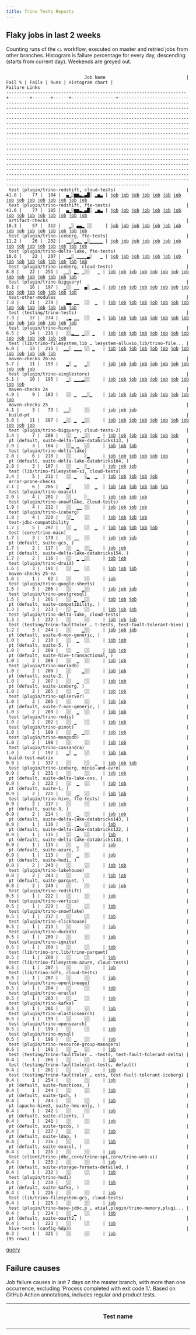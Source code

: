 ```yaml
---
title: Trino Tests Reports
---
```


## Flaky jobs in last 2 weeks

Counting runs of the `ci` workflow, executed on master and retried jobs from other branches.
Histogram is failure percentage for every day, descending (starts from current day).
Weekends are greyed out.
<pre><code>
                              Job Name                               | Fail % | Fails | Runs | Histogram chart |                                                                                                                                                                                                                                                                                                                                                                                                                                                                                                                                                                                                                  Failure Links                                                                                                                                                                                                                                                                                                                                                                                                                                                                                                                                                                                                                   
---------------------------------------------------------------------+--------+-------+------+-----------------+--------------------------------------------------------------------------------------------------------------------------------------------------------------------------------------------------------------------------------------------------------------------------------------------------------------------------------------------------------------------------------------------------------------------------------------------------------------------------------------------------------------------------------------------------------------------------------------------------------------------------------------------------------------------------------------------------------------------------------------------------------------------------------------------------------------------------------------------------------------------------------------------------------------------------------------------------------------------------------------------------------------------------------------------------------------------------------------------------------------------------------------------------------------------------------------------------------------------------------------------------
 test (plugin/trino-redshift, cloud-tests)                           |   41.8 |    77 |  184 |  ▄▁░▆▆▃▂▄█░ ▂▅▃ | <a href="https://github.com/trinodb/trino/actions/runs/18089559341/job/51466881037">job</a> <a href="https://github.com/trinodb/trino/actions/runs/18090137931/job/51468725717">job</a> <a href="https://github.com/trinodb/trino/actions/runs/18091429472/job/51472869000">job</a> <a href="https://github.com/trinodb/trino/actions/runs/18091916606/job/51474403456">job</a> <a href="https://github.com/trinodb/trino/actions/runs/18091916606/job/51474403456">job</a> <a href="https://github.com/trinodb/trino/actions/runs/18080268616/job/51442552789">job</a> <a href="https://github.com/trinodb/trino/actions/runs/18027096699/job/51296388880">job</a> <a href="https://github.com/trinodb/trino/actions/runs/18028867373/job/51301168925">job</a> <a href="https://github.com/trinodb/trino/actions/runs/18036488148/job/51324593738">job</a> <a href="https://github.com/trinodb/trino/actions/runs/18037183356/job/51326846131">job</a> <a href="https://github.com/trinodb/trino/actions/runs/18045846019/job/51356377195">job</a> <a href="https://github.com/trinodb/trino/actions/runs/17993402804/job/51188091649">job</a> <a href="https://github.com/trinodb/trino/actions/runs/17999483195/job/51205388938">job</a> <a href="https://github.com/trinodb/trino/actions/runs/18004692559/job/51222126895">job</a> <a href="https://github.com/trinodb/trino/actions/runs/18005766702/job/51225592936">job</a>  
 test (plugin/trino-redshift, fte-tests)                             |   41.6 |    77 |  185 |  ▄▁░▆▆▃▂▄█░ ▂▅▃ | <a href="https://github.com/trinodb/trino/actions/runs/18089559341/job/51466881033">job</a> <a href="https://github.com/trinodb/trino/actions/runs/18090137931/job/51468725732">job</a> <a href="https://github.com/trinodb/trino/actions/runs/18091429472/job/51472868988">job</a> <a href="https://github.com/trinodb/trino/actions/runs/18091916606/job/51474403478">job</a> <a href="https://github.com/trinodb/trino/actions/runs/18091916606/job/51474403478">job</a> <a href="https://github.com/trinodb/trino/actions/runs/18080268616/job/51442552788">job</a> <a href="https://github.com/trinodb/trino/actions/runs/18027096699/job/51296388907">job</a> <a href="https://github.com/trinodb/trino/actions/runs/18028867373/job/51301168926">job</a> <a href="https://github.com/trinodb/trino/actions/runs/18036488148/job/51324593790">job</a> <a href="https://github.com/trinodb/trino/actions/runs/18037183356/job/51326846156">job</a> <a href="https://github.com/trinodb/trino/actions/runs/18045846019/job/51356377171">job</a> <a href="https://github.com/trinodb/trino/actions/runs/17993402804/job/51188091659">job</a> <a href="https://github.com/trinodb/trino/actions/runs/17999483195/job/51205388894">job</a> <a href="https://github.com/trinodb/trino/actions/runs/18004692559/job/51222126903">job</a> <a href="https://github.com/trinodb/trino/actions/runs/18005766702/job/51225592951">job</a>  
 artifact-checks                                                     |   18.3 |    57 |  312 |   ▁░ ▄▄▂ ░░     | <a href="https://github.com/trinodb/trino/actions/runs/18083212418/job/51449842803">job</a> <a href="https://github.com/trinodb/trino/actions/runs/18095694889/job/51486080929">job</a> <a href="https://github.com/trinodb/trino/actions/runs/18075446061/job/51431247573">job</a> <a href="https://github.com/trinodb/trino/actions/runs/17946128614/job/51199726740">job</a> <a href="https://github.com/trinodb/trino/actions/runs/17946128614/job/51199726740">job</a> <a href="https://github.com/trinodb/trino/actions/runs/17946128614/job/51199726740">job</a> <a href="https://github.com/trinodb/trino/actions/runs/17946128614/job/51199726740">job</a> <a href="https://github.com/trinodb/trino/actions/runs/17946128614/job/51199726740">job</a> <a href="https://github.com/trinodb/trino/actions/runs/17946128614/job/51091151752">job</a> <a href="https://github.com/trinodb/trino/actions/runs/17946128614/job/51091151752">job</a> <a href="https://github.com/trinodb/trino/actions/runs/17946128614/job/51091151752">job</a> <a href="https://github.com/trinodb/trino/actions/runs/17946128614/job/51091151752">job</a> <a href="https://github.com/trinodb/trino/actions/runs/17946128614/job/51091151752">job</a> <a href="https://github.com/trinodb/trino/actions/runs/17946128614/job/51032883819">job</a> <a href="https://github.com/trinodb/trino/actions/runs/17946128614/job/51032883819">job</a>  
 test (plugin/trino-iceberg, fte-tests)                              |   11.2 |    26 |  232 |  ▁▁░▁▂▁ ▂░▁▁▁▁▁ | <a href="https://github.com/trinodb/trino/actions/runs/18090137931/job/51468725601">job</a> <a href="https://github.com/trinodb/trino/actions/runs/18097111447/job/51490693044">job</a> <a href="https://github.com/trinodb/trino/actions/runs/18113911946/job/51545753429">job</a> <a href="https://github.com/trinodb/trino/actions/runs/18080268616/job/51442552792">job</a> <a href="https://github.com/trinodb/trino/actions/runs/18028867373/job/51301168894">job</a> <a href="https://github.com/trinodb/trino/actions/runs/18033849336/job/51316302206">job</a> <a href="https://github.com/trinodb/trino/actions/runs/17993402804/job/51188091636">job</a> <a href="https://github.com/trinodb/trino/actions/runs/17999483195/job/51205388872">job</a> <a href="https://github.com/trinodb/trino/actions/runs/18008566578/job/51234832196">job</a> <a href="https://github.com/trinodb/trino/actions/runs/18021419616/job/51279465308">job</a> <a href="https://github.com/trinodb/trino/actions/runs/18021419616/job/51279465308">job</a> <a href="https://github.com/trinodb/trino/actions/runs/17974790354/job/51125732166">job</a> <a href="https://github.com/trinodb/trino/actions/runs/17988856642/job/51173950153">job</a> <a href="https://github.com/trinodb/trino/actions/runs/17991374431/job/51181973997">job</a> <a href="https://github.com/trinodb/trino/actions/runs/17957498162/job/51072597484">job</a>  
 test (plugin/trino-delta-lake, fte-tests)                           |   10.6 |    22 |  207 |  ▁▂░ ▁▁▁▁▃░   ▁ | <a href="https://github.com/trinodb/trino/actions/runs/18091429472/job/51472868938">job</a> <a href="https://github.com/trinodb/trino/actions/runs/18092858518/job/51477374746">job</a> <a href="https://github.com/trinodb/trino/actions/runs/18092858518/job/51481863132">job</a> <a href="https://github.com/trinodb/trino/actions/runs/18104332480/job/51515073797">job</a> <a href="https://github.com/trinodb/trino/actions/runs/18107519743/job/51525855582">job</a> <a href="https://github.com/trinodb/trino/actions/runs/18074629160/job/51429331330">job</a> <a href="https://github.com/trinodb/trino/actions/runs/18075446061/job/51431274365">job</a> <a href="https://github.com/trinodb/trino/actions/runs/18051769781/job/51374911498">job</a> <a href="https://github.com/trinodb/trino/actions/runs/17993402804/job/51188091605">job</a> <a href="https://github.com/trinodb/trino/actions/runs/18005766702/job/51225592880">job</a> <a href="https://github.com/trinodb/trino/actions/runs/17974790354/job/51125731974">job</a> <a href="https://github.com/trinodb/trino/actions/runs/17980922157/job/51146586100">job</a> <a href="https://github.com/trinodb/trino/actions/runs/17941201394/job/51018149993">job</a> <a href="https://github.com/trinodb/trino/actions/runs/17941201394/job/51018149993">job</a> <a href="https://github.com/trinodb/trino/actions/runs/17941201394/job/51029306988">job</a>  
 test (plugin/trino-iceberg, cloud-tests)                            |    8.8 |    22 |  251 |  ▁▁░ ▂▁ ▁░░   ▁ | <a href="https://github.com/trinodb/trino/actions/runs/18089559341/job/51466880979">job</a> <a href="https://github.com/trinodb/trino/actions/runs/18090137931/job/51468725623">job</a> <a href="https://github.com/trinodb/trino/actions/runs/18080268616/job/51442552782">job</a> <a href="https://github.com/trinodb/trino/actions/runs/18036488148/job/51324593623">job</a> <a href="https://github.com/trinodb/trino/actions/runs/17993402804/job/51188091632">job</a> <a href="https://github.com/trinodb/trino/actions/runs/18004692559/job/51222126853">job</a> <a href="https://github.com/trinodb/trino/actions/runs/18008548874/job/51234771001">job</a> <a href="https://github.com/trinodb/trino/actions/runs/18008566578/job/51234832207">job</a> <a href="https://github.com/trinodb/trino/actions/runs/17976486212/job/51131361098">job</a> <a href="https://github.com/trinodb/trino/actions/runs/17981354026/job/51148058858">job</a> <a href="https://github.com/trinodb/trino/actions/runs/17989886590/job/51177348969">job</a> <a href="https://github.com/trinodb/trino/actions/runs/17989892880/job/51177351741">job</a> <a href="https://github.com/trinodb/trino/actions/runs/17991514404/job/51182377349">job</a> <a href="https://github.com/trinodb/trino/actions/runs/17946142482/job/51033001983">job</a> <a href="https://github.com/trinodb/trino/actions/runs/17906428509/job/50908410194">job</a>  
 test (plugin/trino-bigquery)                                        |    8.1 |    16 |  197 |  ▁░░ ▁▁  ▄░ ▁▂▁ | <a href="https://github.com/trinodb/trino/actions/runs/18089559341/job/51466880886">job</a> <a href="https://github.com/trinodb/trino/actions/runs/18090137931/job/51468725562">job</a> <a href="https://github.com/trinodb/trino/actions/runs/18033849336/job/51316302113">job</a> <a href="https://github.com/trinodb/trino/actions/runs/18004692559/job/51222126680">job</a> <a href="https://github.com/trinodb/trino/actions/runs/17989886590/job/51177348890">job</a> <a href="https://github.com/trinodb/trino/actions/runs/17991514404/job/51182377310">job</a> <a href="https://github.com/trinodb/trino/actions/runs/17947146478/job/51036431701">job</a> <a href="https://github.com/trinodb/trino/actions/runs/17900249712/job/50892298982">job</a> <a href="https://github.com/trinodb/trino/actions/runs/17829688024/job/50691359645">job</a> <a href="https://github.com/trinodb/trino/actions/runs/17829695651/job/50691362211">job</a> <a href="https://github.com/trinodb/trino/actions/runs/17833117126/job/50703277829">job</a> <a href="https://github.com/trinodb/trino/actions/runs/17792488201/job/50572759337">job</a> <a href="https://github.com/trinodb/trino/actions/runs/17795269142/job/50581473894">job</a> <a href="https://github.com/trinodb/trino/actions/runs/17810272328/job/50632136592">job</a> <a href="https://github.com/trinodb/trino/actions/runs/17761312748/job/50474587989">job</a>  
 test-other-modules                                                  |    7.8 |    21 |  270 |   ▃▃ ▁▁  ░░  ▁  | <a href="https://github.com/trinodb/trino/actions/runs/18089559341/job/51466792464">job</a> <a href="https://github.com/trinodb/trino/actions/runs/18100932758/job/51503405225">job</a> <a href="https://github.com/trinodb/trino/actions/runs/18065789640/job/51440394069">job</a> <a href="https://github.com/trinodb/trino/actions/runs/18065789640/job/51440394069">job</a> <a href="https://github.com/trinodb/trino/actions/runs/18065789640/job/51440394069">job</a> <a href="https://github.com/trinodb/trino/actions/runs/18074629160/job/51429292738">job</a> <a href="https://github.com/trinodb/trino/actions/runs/18075138301/job/51430479244">job</a> <a href="https://github.com/trinodb/trino/actions/runs/18065789640/job/51408258646">job</a> <a href="https://github.com/trinodb/trino/actions/runs/18065789640/job/51408258646">job</a> <a href="https://github.com/trinodb/trino/actions/runs/18065789640/job/51408258646">job</a> <a href="https://github.com/trinodb/trino/actions/runs/18051769781/job/51374865282">job</a> <a href="https://github.com/trinodb/trino/actions/runs/17993402804/job/51188045229">job</a> <a href="https://github.com/trinodb/trino/actions/runs/18002358332/job/51214508103">job</a> <a href="https://github.com/trinodb/trino/actions/runs/18008566578/job/51234741455">job</a> <a href="https://github.com/trinodb/trino/actions/runs/18019647717/job/51273517187">job</a>  
 test (testing/trino-tests)                                          |    7.3 |    17 |  234 |   ▁▂ ▁▁  ░░   ▂ | <a href="https://github.com/trinodb/trino/actions/runs/18090137931/job/51468725805">job</a> <a href="https://github.com/trinodb/trino/actions/runs/18100083482/job/51500656327">job</a> <a href="https://github.com/trinodb/trino/actions/runs/18074629160/job/51429331405">job</a> <a href="https://github.com/trinodb/trino/actions/runs/18075138301/job/51430502193">job</a> <a href="https://github.com/trinodb/trino/actions/runs/18062681667/job/51401196064">job</a> <a href="https://github.com/trinodb/trino/actions/runs/18062681667/job/51401196064">job</a> <a href="https://github.com/trinodb/trino/actions/runs/17993402804/job/51188091720">job</a> <a href="https://github.com/trinodb/trino/actions/runs/17999483195/job/51205388915">job</a> <a href="https://github.com/trinodb/trino/actions/runs/18004692559/job/51222126910">job</a> <a href="https://github.com/trinodb/trino/actions/runs/17983059104/job/51154162541">job</a> <a href="https://github.com/trinodb/trino/actions/runs/17989886590/job/51177349056">job</a> <a href="https://github.com/trinodb/trino/actions/runs/17991374431/job/51181974068">job</a> <a href="https://github.com/trinodb/trino/actions/runs/17991514404/job/51182377399">job</a> <a href="https://github.com/trinodb/trino/actions/runs/17750594273/job/50444671454">job</a> <a href="https://github.com/trinodb/trino/actions/runs/17750594273/job/50444671454">job</a>  
 test (plugin/trino-hive)                                            |    6.5 |    14 |  216 |   ░░▂▁▁ ▁░░ ▁   | <a href="https://github.com/trinodb/trino/actions/runs/18027096699/job/51296388855">job</a> <a href="https://github.com/trinodb/trino/actions/runs/18028867373/job/51301168903">job</a> <a href="https://github.com/trinodb/trino/actions/runs/18045846019/job/51356377056">job</a> <a href="https://github.com/trinodb/trino/actions/runs/18048492397/job/51365033814">job</a> <a href="https://github.com/trinodb/trino/actions/runs/18048492397/job/51365033814">job</a> <a href="https://github.com/trinodb/trino/actions/runs/17993402804/job/51188091621">job</a> <a href="https://github.com/trinodb/trino/actions/runs/18008548874/job/51234770962">job</a> <a href="https://github.com/trinodb/trino/actions/runs/18017716249/job/51266947178">job</a> <a href="https://github.com/trinodb/trino/actions/runs/17989886590/job/51177348979">job</a> <a href="https://github.com/trinodb/trino/actions/runs/17991514404/job/51182377325">job</a> <a href="https://github.com/trinodb/trino/actions/runs/17916815779/job/50941145157">job</a> <a href="https://github.com/trinodb/trino/actions/runs/17830841304/job/50695228424">job</a> <a href="https://github.com/trinodb/trino/actions/runs/17830841304/job/50695228424">job</a> <a href="https://github.com/trinodb/trino/actions/runs/17765667341/job/50488448957">job</a>                                                                                  
 test (lib/trino-filesystem,lib … lesystem-alluxio,lib/trino-file... |    6.0 |    13 |  215 |  ▁▁░ ▁▁▁ ░░ ▁   | <a href="https://github.com/trinodb/trino/actions/runs/18091916606/job/51474403344">job</a> <a href="https://github.com/trinodb/trino/actions/runs/18091916606/job/51474403344">job</a> <a href="https://github.com/trinodb/trino/actions/runs/18092858518/job/51477374694">job</a> <a href="https://github.com/trinodb/trino/actions/runs/18100083482/job/51500655879">job</a> <a href="https://github.com/trinodb/trino/actions/runs/18075446061/job/51431274337">job</a> <a href="https://github.com/trinodb/trino/actions/runs/18027096699/job/51296388796">job</a> <a href="https://github.com/trinodb/trino/actions/runs/17993402804/job/51188091596">job</a> <a href="https://github.com/trinodb/trino/actions/runs/17970164332/job/51110719429">job</a> <a href="https://github.com/trinodb/trino/actions/runs/17970164332/job/51110719429">job</a> <a href="https://github.com/trinodb/trino/actions/runs/17974790354/job/51125731899">job</a> <a href="https://github.com/trinodb/trino/actions/runs/17958099821/job/51074656295">job</a> <a href="https://github.com/trinodb/trino/actions/runs/17958099821/job/51074656295">job</a> <a href="https://github.com/trinodb/trino/actions/runs/17842514026/job/50735277661">job</a>                                                                                                                                                                  
 maven-checks 26-ea                                                  |    5.7 |    11 |  193 |   ▂░ ▁   ▁░     | <a href="https://github.com/trinodb/trino/actions/runs/18091916606/job/51474321951">job</a> <a href="https://github.com/trinodb/trino/actions/runs/18091916606/job/51474321951">job</a> <a href="https://github.com/trinodb/trino/actions/runs/18074629160/job/51429292682">job</a> <a href="https://github.com/trinodb/trino/actions/runs/18075138301/job/51430479219">job</a> <a href="https://github.com/trinodb/trino/actions/runs/18075446061/job/51431247583">job</a> <a href="https://github.com/trinodb/trino/actions/runs/18033849336/job/51316196584">job</a> <a href="https://github.com/trinodb/trino/actions/runs/18002358332/job/51214508155">job</a> <a href="https://github.com/trinodb/trino/actions/runs/18006623036/job/51228286434">job</a> <a href="https://github.com/trinodb/trino/actions/runs/17991514404/job/51182321303">job</a> <a href="https://github.com/trinodb/trino/actions/runs/17899727496/job/50891104714">job</a> <a href="https://github.com/trinodb/trino/actions/runs/17854232719/job/50769497255">job</a>                                                                                                                                                                                                                                                                                                                                  
 test (plugin/trino-singlestore)                                     |    5.1 |    10 |  195 |   ▁░ ▁▁▁▂░░     | <a href="https://github.com/trinodb/trino/actions/runs/18075716973/job/51431892904">job</a> <a href="https://github.com/trinodb/trino/actions/runs/17993402804/job/51188091663">job</a> <a href="https://github.com/trinodb/trino/actions/runs/18008548874/job/51234771061">job</a> <a href="https://github.com/trinodb/trino/actions/runs/17991374431/job/51181974062">job</a> <a href="https://github.com/trinodb/trino/actions/runs/17991514404/job/51182377384">job</a> <a href="https://github.com/trinodb/trino/actions/runs/17941201394/job/51018150057">job</a> <a href="https://github.com/trinodb/trino/actions/runs/17941201394/job/51018150057">job</a> <a href="https://github.com/trinodb/trino/actions/runs/17906428509/job/50908410264">job</a> <a href="https://github.com/trinodb/trino/actions/runs/17906428509/job/50908410264">job</a> <a href="https://github.com/trinodb/trino/actions/runs/17915678995/job/50937311307">job</a>                                                                                                                                                                                                                                                                                                                                                                                                                  
 maven-checks 24                                                     |    4.9 |     9 |  183 |   ░░ ▁  ▁▁░▁    | <a href="https://github.com/trinodb/trino/actions/runs/17993402804/job/51188045238">job</a> <a href="https://github.com/trinodb/trino/actions/runs/18008548874/job/51234682033">job</a> <a href="https://github.com/trinodb/trino/actions/runs/17906428509/job/50908346161">job</a> <a href="https://github.com/trinodb/trino/actions/runs/17906428509/job/50908346161">job</a> <a href="https://github.com/trinodb/trino/actions/runs/17899727496/job/50891104715">job</a> <a href="https://github.com/trinodb/trino/actions/runs/17844603050/job/50741441071">job</a> <a href="https://github.com/trinodb/trino/actions/runs/17844603050/job/50741441071">job</a> <a href="https://github.com/trinodb/trino/actions/runs/17810272328/job/50632069428">job</a> <a href="https://github.com/trinodb/trino/actions/runs/17775814099/job/50523135502">job</a>                                                                                                                                                                                                                                                                                                                                                                                                                                                                                                  
 maven-checks 25                                                     |    4.1 |     3 |   73 |  ▁▁░     ░░     | <a href="https://github.com/trinodb/trino/actions/runs/18090137931/job/51468641335">job</a> <a href="https://github.com/trinodb/trino/actions/runs/18100083482/job/51500515010">job</a> <a href="https://github.com/trinodb/trino/actions/runs/18075138301/job/51430479220">job</a>                                                                                                                                                                                                                                                                                                                                                                                                                                                                                                                                                                                                                                                                                                                                                                                                                                                                                                                                                                                                  
 build-pt                                                            |    3.8 |    11 |  287 |  ▁░░ ▁  ▁░░     | <a href="https://github.com/trinodb/trino/actions/runs/18091916606/job/51474322058">job</a> <a href="https://github.com/trinodb/trino/actions/runs/18091916606/job/51474322058">job</a> <a href="https://github.com/trinodb/trino/actions/runs/18100932758/job/51503405331">job</a> <a href="https://github.com/trinodb/trino/actions/runs/18104332480/job/51514990064">job</a> <a href="https://github.com/trinodb/trino/actions/runs/18033849336/job/51316196561">job</a> <a href="https://github.com/trinodb/trino/actions/runs/17993402804/job/51188045321">job</a> <a href="https://github.com/trinodb/trino/actions/runs/18008566578/job/51234741427">job</a> <a href="https://github.com/trinodb/trino/actions/runs/17906428509/job/50908346113">job</a> <a href="https://github.com/trinodb/trino/actions/runs/17906428509/job/50908346113">job</a> <a href="https://github.com/trinodb/trino/actions/runs/17808512887/job/50626193100">job</a> <a href="https://github.com/trinodb/trino/actions/runs/17768609487/job/50498376173">job</a>                                                                                                                                                                                                                                                                                                                                  
 test (plugin/trino-bigquery, cloud-tests-2)                         |    3.4 |     7 |  208 |   ░░ ▁  ▁░░   ▁ | <a href="https://github.com/trinodb/trino/actions/runs/18091429472/job/51472868885">job</a> <a href="https://github.com/trinodb/trino/actions/runs/17993402804/job/51188091611">job</a> <a href="https://github.com/trinodb/trino/actions/runs/18008566578/job/51234832190">job</a> <a href="https://github.com/trinodb/trino/actions/runs/17991514404/job/51182377322">job</a> <a href="https://github.com/trinodb/trino/actions/runs/17918018832/job/50945406072">job</a> <a href="https://github.com/trinodb/trino/actions/runs/17752189100/job/50448935550">job</a> <a href="https://github.com/trinodb/trino/actions/runs/17752189100/job/50448935550">job</a>                                                                                                                                                                                                                                                                                                                                                                                                                                                                                                                                                                                                                                                                  
 pt (default, suite-delta-lake-databricks113, )                      |    2.9 |     3 |  104 |   ░░▁ ▁  ░░     | <a href="https://github.com/trinodb/trino/actions/runs/18027096699/job/51296987065">job</a> <a href="https://github.com/trinodb/trino/actions/runs/17991374431/job/51182470512">job</a> <a href="https://github.com/trinodb/trino/actions/runs/17991514404/job/51183048433">job</a>                                                                                                                                                                                                                                                                                                                                                                                                                                                                                                                                                                                                                                                                                                                                                                                                                                                                                                                                                                                                  
 test (plugin/trino-delta-lake)                                      |    2.8 |     6 |  218 |   ░░     ░▂     | <a href="https://github.com/trinodb/trino/actions/runs/18048406364/job/51364786599">job</a> <a href="https://github.com/trinodb/trino/actions/runs/17993402804/job/51188091615">job</a> <a href="https://github.com/trinodb/trino/actions/runs/17991514404/job/51182377308">job</a> <a href="https://github.com/trinodb/trino/actions/runs/17945080983/job/51029541090">job</a> <a href="https://github.com/trinodb/trino/actions/runs/17874494444/job/50833924443">job</a> <a href="https://github.com/trinodb/trino/actions/runs/17874494444/job/50833924443">job</a>                                                                                                                                                                                                                                                                                                                                                                                                                                                                                                                                                                                                                                                                                                                                                  
 pt (default, suite-delta-lake-databricks164, )                      |    2.8 |     3 |  107 |   ░░  ▁  ░▁     | <a href="https://github.com/trinodb/trino/actions/runs/17991374431/job/51182470517">job</a> <a href="https://github.com/trinodb/trino/actions/runs/17991514404/job/51183048438">job</a> <a href="https://github.com/trinodb/trino/actions/runs/17880181654/job/50847125015">job</a>                                                                                                                                                                                                                                                                                                                                                                                                                                                                                                                                                                                                                                                                                                                                                                                                                                                                                                                                                                                                  
 test (lib/trino-filesystem-s3, cloud-tests)                         |    2.4 |     5 |  211 |   ░░ ▁   ░▂  ▁  | <a href="https://github.com/trinodb/trino/actions/runs/17993402804/job/51188091598">job</a> <a href="https://github.com/trinodb/trino/actions/runs/18019647717/job/51273597563">job</a> <a href="https://github.com/trinodb/trino/actions/runs/17880181654/job/50846855412">job</a> <a href="https://github.com/trinodb/trino/actions/runs/17810272328/job/50632136574">job</a> <a href="https://github.com/trinodb/trino/actions/runs/17765667341/job/50488448890">job</a>                                                                                                                                                                                                                                                                                                                                                                                                                                                                                                                                                                                                                                                                                                                                                                                                                                  
 error-prone-checks                                                  |    2.1 |     6 |  286 |   ▂░     ░░  ▁  | <a href="https://github.com/trinodb/trino/actions/runs/18074629160/job/51429292744">job</a> <a href="https://github.com/trinodb/trino/actions/runs/18075138301/job/51430479238">job</a> <a href="https://github.com/trinodb/trino/actions/runs/18075446061/job/51431247591">job</a> <a href="https://github.com/trinodb/trino/actions/runs/17806462670/job/50619435975">job</a> <a href="https://github.com/trinodb/trino/actions/runs/17806462670/job/50619435975">job</a> <a href="https://github.com/trinodb/trino/actions/runs/17808512887/job/50626193074">job</a>                                                                                                                                                                                                                                                                                                                                                                                                                                                                                                                                                                                                                                                                                                                                                  
 test (plugin/trino-exasol)                                          |    2.0 |     4 |  201 |   ░░ ▁   ░▁     | <a href="https://github.com/trinodb/trino/actions/runs/17993402804/job/51188091618">job</a> <a href="https://github.com/trinodb/trino/actions/runs/17991514404/job/51182377365">job</a> <a href="https://github.com/trinodb/trino/actions/runs/17880181654/job/50846855434">job</a> <a href="https://github.com/trinodb/trino/actions/runs/17775814099/job/50523216417">job</a>                                                                                                                                                                                                                                                                                                                                                                                                                                                                                                                                                                                                                                                                                                                                                                                                                                                                                                                  
 test (plugin/trino-snowflake, cloud-tests)                          |    1.9 |     4 |  212 |   ░░  ▁▁ ░░     | <a href="https://github.com/trinodb/trino/actions/runs/17991374431/job/51181974057">job</a> <a href="https://github.com/trinodb/trino/actions/runs/17991514404/job/51182377377">job</a> <a href="https://github.com/trinodb/trino/actions/runs/17941201394/job/51018150065">job</a> <a href="https://github.com/trinodb/trino/actions/runs/17941201394/job/51018150065">job</a>                                                                                                                                                                                                                                                                                                                                                                                                                                                                                                                                                                                                                                                                                                                                                                                                                                                                                                                  
 test (plugin/trino-iceberg)                                         |    1.8 |     4 |  220 |   ░░▁    ░░     | <a href="https://github.com/trinodb/trino/actions/runs/18027096699/job/51296388853">job</a> <a href="https://github.com/trinodb/trino/actions/runs/18028867373/job/51301168895">job</a> <a href="https://github.com/trinodb/trino/actions/runs/17993402804/job/51188091638">job</a> <a href="https://github.com/trinodb/trino/actions/runs/17991514404/job/51182377338">job</a>                                                                                                                                                                                                                                                                                                                                                                                                                                                                                                                                                                                                                                                                                                                                                                                                                                                                                                                  
 test-jdbc-compatibility                                             |    1.7 |     5 |  297 |   ░░ ▁   ░░  ▁  | <a href="https://github.com/trinodb/trino/actions/runs/17993402804/job/51188045252">job</a> <a href="https://github.com/trinodb/trino/actions/runs/17999483195/job/51205334164">job</a> <a href="https://github.com/trinodb/trino/actions/runs/17806462670/job/50619435964">job</a> <a href="https://github.com/trinodb/trino/actions/runs/17806462670/job/50619435964">job</a> <a href="https://github.com/trinodb/trino/actions/runs/17808512887/job/50626193008">job</a>                                                                                                                                                                                                                                                                                                                                                                                                                                                                                                                                                                                                                                                                                                                                                                                                                                  
 test (core/trino-main)                                              |    1.7 |     3 |  179 |   ░░ ▁▁  ░░     | <a href="https://github.com/trinodb/trino/actions/runs/17993402804/job/51188091578">job</a> <a href="https://github.com/trinodb/trino/actions/runs/17980922157/job/51146585995">job</a> <a href="https://github.com/trinodb/trino/actions/runs/17991514404/job/51182377299">job</a>                                                                                                                                                                                                                                                                                                                                                                                                                                                                                                                                                                                                                                                                                                                                                                                                                                                                                                                                                                                                  
 pt (default, suite-gcs, )                                           |    1.7 |     2 |  117 |   ░░  ▁  ░░▁    | <a href="https://github.com/trinodb/trino/actions/runs/17991514404/job/51183048458">job</a> <a href="https://github.com/trinodb/trino/actions/runs/17854232719/job/50770683445">job</a>                                                                                                                                                                                                                                                                                                                                                                                                                                                                                                                                                                                                                                                                                                                                                                                                                                                                                                                                                                                                                                                                                  
 pt (default, suite-delta-lake-databricks154, )                      |    1.7 |     2 |  116 |   ░░  ▁ ▁░░     | <a href="https://github.com/trinodb/trino/actions/runs/17991514404/job/51183048447">job</a> <a href="https://github.com/trinodb/trino/actions/runs/17915678995/job/50938122312">job</a>                                                                                                                                                                                                                                                                                                                                                                                                                                                                                                                                                                                                                                                                                                                                                                                                                                                                                                                                                                                                                                                                                  
 test (plugin/trino-druid)                                           |    1.6 |     3 |  191 |   ░░ ▁▁  ░░     | <a href="https://github.com/trinodb/trino/actions/runs/17993402804/job/51188091616">job</a> <a href="https://github.com/trinodb/trino/actions/runs/17991374431/job/51181973942">job</a> <a href="https://github.com/trinodb/trino/actions/runs/17991514404/job/51182377312">job</a>                                                                                                                                                                                                                                                                                                                                                                                                                                                                                                                                                                                                                                                                                                                                                                                                                                                                                                                                                                                                  
 maven-checks 25-ea                                                  |    1.6 |     1 |   62 |   ░░     ░░     | <a href="https://github.com/trinodb/trino/actions/runs/17778519950/job/50532140111">job</a>                                                                                                                                                                                                                                                                                                                                                                                                                                                                                                                                                                                                                                                                                                                                                                                                                                                                                                                                                                                                                                                                                                                                                                  
 test (plugin/trino-google-sheets)                                   |    1.5 |     3 |  206 |   ░░    ▁░░     | <a href="https://github.com/trinodb/trino/actions/runs/17993402804/job/51188091629">job</a> <a href="https://github.com/trinodb/trino/actions/runs/17915520645/job/50936783492">job</a> <a href="https://github.com/trinodb/trino/actions/runs/17765667341/job/50488448946">job</a>                                                                                                                                                                                                                                                                                                                                                                                                                                                                                                                                                                                                                                                                                                                                                                                                                                                                                                                                                                                                  
 test (plugin/trino-postgresql)                                      |    1.5 |     3 |  201 |   ░░ ▁  ▁░░     | <a href="https://github.com/trinodb/trino/actions/runs/17993402804/job/51188091653">job</a> <a href="https://github.com/trinodb/trino/actions/runs/17906428509/job/50908410242">job</a> <a href="https://github.com/trinodb/trino/actions/runs/17906428509/job/50908410242">job</a>                                                                                                                                                                                                                                                                                                                                                                                                                                                                                                                                                                                                                                                                                                                                                                                                                                                                                                                                                                                                  
 pt (default, suite-compatibility, )                                 |    1.3 |     3 |  233 |   ░░ ▁   ░░     | <a href="https://github.com/trinodb/trino/actions/runs/17999483195/job/51206208926">job</a> <a href="https://github.com/trinodb/trino/actions/runs/18004692559/job/51223238538">job</a> <a href="https://github.com/trinodb/trino/actions/runs/17991514404/job/51183048475">job</a>                                                                                                                                                                                                                                                                                                                                                                                                                                                                                                                                                                                                                                                                                                                                                                                                                                                                                                                                                                                                  
 test (plugin/trino-delta-lake, cloud-tests)                         |    1.3 |     3 |  232 |   ░░     ░░     | <a href="https://github.com/trinodb/trino/actions/runs/17993402804/job/51188091608">job</a> <a href="https://github.com/trinodb/trino/actions/runs/17991514404/job/51182377315">job</a> <a href="https://github.com/trinodb/trino/actions/runs/17854232719/job/50769592548">job</a>                                                                                                                                                                                                                                                                                                                                                                                                                                                                                                                                                                                                                                                                                                                                                                                                                                                                                                                                                                                                  
 test (testing/trino-faulttoler … t-tests, test-fault-tolerant-hive) |    1.2 |     3 |  244 |   ░░    ▁░░     | <a href="https://github.com/trinodb/trino/actions/runs/17993402804/job/51188091700">job</a> <a href="https://github.com/trinodb/trino/actions/runs/17991514404/job/51182377394">job</a> <a href="https://github.com/trinodb/trino/actions/runs/17917482833/job/50943444126">job</a>                                                                                                                                                                                                                                                                                                                                                                                                                                                                                                                                                                                                                                                                                                                                                                                                                                                                                                                                                                                                  
 pt (default, suite-6-non-generic, )                                 |    1.0 |     2 |  210 |   ░░  ▁  ░░     | <a href="https://github.com/trinodb/trino/actions/runs/17991374431/job/51182470460">job</a> <a href="https://github.com/trinodb/trino/actions/runs/17991514404/job/51183048406">job</a>                                                                                                                                                                                                                                                                                                                                                                                                                                                                                                                                                                                                                                                                                                                                                                                                                                                                                                                                                                                                                                                                                  
 pt (default, suite-5, )                                             |    1.0 |     2 |  209 |   ░░  ▁  ░░     | <a href="https://github.com/trinodb/trino/actions/runs/17991374431/job/51182470466">job</a> <a href="https://github.com/trinodb/trino/actions/runs/17991514404/job/51183048417">job</a>                                                                                                                                                                                                                                                                                                                                                                                                                                                                                                                                                                                                                                                                                                                                                                                                                                                                                                                                                                                                                                                                                  
 pt (default, suite-hive-transactional, )                            |    1.0 |     2 |  208 |   ░░  ▁  ░░     | <a href="https://github.com/trinodb/trino/actions/runs/17991374431/job/51182470488">job</a> <a href="https://github.com/trinodb/trino/actions/runs/17991514404/job/51183048430">job</a>                                                                                                                                                                                                                                                                                                                                                                                                                                                                                                                                                                                                                                                                                                                                                                                                                                                                                                                                                                                                                                                                                  
 test (plugin/trino-mariadb)                                         |    1.0 |     2 |  208 |   ░░    ▁░░     | <a href="https://github.com/trinodb/trino/actions/runs/17993402804/job/51188091651">job</a> <a href="https://github.com/trinodb/trino/actions/runs/17915520645/job/50936783510">job</a>                                                                                                                                                                                                                                                                                                                                                                                                                                                                                                                                                                                                                                                                                                                                                                                                                                                                                                                                                                                                                                                                                  
 pt (default, suite-2, )                                             |    1.0 |     2 |  207 |   ░░  ▁  ░░     | <a href="https://github.com/trinodb/trino/actions/runs/17991374431/job/51182470471">job</a> <a href="https://github.com/trinodb/trino/actions/runs/17991514404/job/51183048425">job</a>                                                                                                                                                                                                                                                                                                                                                                                                                                                                                                                                                                                                                                                                                                                                                                                                                                                                                                                                                                                                                                                                                  
 pt (default, suite-iceberg, )                                       |    1.0 |     2 |  205 |   ░░  ▁  ░░     | <a href="https://github.com/trinodb/trino/actions/runs/17991374431/job/51182470542">job</a> <a href="https://github.com/trinodb/trino/actions/runs/17991514404/job/51183048489">job</a>                                                                                                                                                                                                                                                                                                                                                                                                                                                                                                                                                                                                                                                                                                                                                                                                                                                                                                                                                                                                                                                                                  
 test (plugin/trino-sqlserver)                                       |    1.0 |     2 |  205 |   ░░     ░░     | <a href="https://github.com/trinodb/trino/actions/runs/17993402804/job/51188091666">job</a> <a href="https://github.com/trinodb/trino/actions/runs/17759924675/job/50470217238">job</a>                                                                                                                                                                                                                                                                                                                                                                                                                                                                                                                                                                                                                                                                                                                                                                                                                                                                                                                                                                                                                                                                                  
 pt (default, suite-7-non-generic, )                                 |    1.0 |     2 |  203 |   ░░  ▁  ░░     | <a href="https://github.com/trinodb/trino/actions/runs/17991374431/job/51182470485">job</a> <a href="https://github.com/trinodb/trino/actions/runs/17991514404/job/51183048418">job</a>                                                                                                                                                                                                                                                                                                                                                                                                                                                                                                                                                                                                                                                                                                                                                                                                                                                                                                                                                                                                                                                                                  
 test (plugin/trino-redis)                                           |    1.0 |     2 |  202 |   ░░ ▁   ░░     | <a href="https://github.com/trinodb/trino/actions/runs/17993402804/job/51188091656">job</a> <a href="https://github.com/trinodb/trino/actions/runs/18008548874/job/51234771034">job</a>                                                                                                                                                                                                                                                                                                                                                                                                                                                                                                                                                                                                                                                                                                                                                                                                                                                                                                                                                                                                                                                                                  
 test (plugin/trino-pinot)                                           |    1.0 |     2 |  199 |   ░░ ▁  ▁░░     | <a href="https://github.com/trinodb/trino/actions/runs/17993402804/job/51188091648">job</a> <a href="https://github.com/trinodb/trino/actions/runs/17915678995/job/50937311300">job</a>                                                                                                                                                                                                                                                                                                                                                                                                                                                                                                                                                                                                                                                                                                                                                                                                                                                                                                                                                                                                                                                                                  
 test (plugin/trino-mongodb)                                         |    1.0 |     2 |  198 |   ░░     ░░     | <a href="https://github.com/trinodb/trino/actions/runs/17993402804/job/51188091637">job</a> <a href="https://github.com/trinodb/trino/actions/runs/17988856642/job/51173950201">job</a>                                                                                                                                                                                                                                                                                                                                                                                                                                                                                                                                                                                                                                                                                                                                                                                                                                                                                                                                                                                                                                                                                  
 test (plugin/trino-cassandra)                                       |    1.0 |     2 |  192 |   ▁░ ▁   ░░     | <a href="https://github.com/trinodb/trino/actions/runs/18080268616/job/51442552772">job</a> <a href="https://github.com/trinodb/trino/actions/runs/17993402804/job/51188091604">job</a>                                                                                                                                                                                                                                                                                                                                                                                                                                                                                                                                                                                                                                                                                                                                                                                                                                                                                                                                                                                                                                                                                  
 build-test-matrix                                                   |    0.9 |     3 |  337 |   ░░     ░░  ▁  | <a href="https://github.com/trinodb/trino/actions/runs/17806462670/job/50619435972">job</a> <a href="https://github.com/trinodb/trino/actions/runs/17806462670/job/50619435972">job</a> <a href="https://github.com/trinodb/trino/actions/runs/17808512887/job/50626193066">job</a>                                                                                                                                                                                                                                                                                                                                                                                                                                                                                                                                                                                                                                                                                                                                                                                                                                                                                                                                                                                                  
 test (plugin/trino-iceberg, minio-and-avro)                         |    0.9 |     2 |  231 |   ░░     ░░     | <a href="https://github.com/trinodb/trino/actions/runs/17993402804/job/51188091634">job</a> <a href="https://github.com/trinodb/trino/actions/runs/17991514404/job/51182377344">job</a>                                                                                                                                                                                                                                                                                                                                                                                                                                                                                                                                                                                                                                                                                                                                                                                                                                                                                                                                                                                                                                                                                  
 pt (default, suite-delta-lake-oss, )                                |    0.9 |     2 |  223 |   ░░  ▁  ░░     | <a href="https://github.com/trinodb/trino/actions/runs/17991374431/job/51182470592">job</a> <a href="https://github.com/trinodb/trino/actions/runs/17991514404/job/51183048480">job</a>                                                                                                                                                                                                                                                                                                                                                                                                                                                                                                                                                                                                                                                                                                                                                                                                                                                                                                                                                                                                                                                                                  
 pt (default, suite-1, )                                             |    0.9 |     2 |  221 |   ░░  ▁  ░░     | <a href="https://github.com/trinodb/trino/actions/runs/17991374431/job/51182470469">job</a> <a href="https://github.com/trinodb/trino/actions/runs/17991514404/job/51183048414">job</a>                                                                                                                                                                                                                                                                                                                                                                                                                                                                                                                                                                                                                                                                                                                                                                                                                                                                                                                                                                                                                                                                                  
 test (plugin/trino-hive, fte-tests)                                 |    0.9 |     2 |  217 |   ░░     ░░     | <a href="https://github.com/trinodb/trino/actions/runs/17993402804/job/51188091628">job</a> <a href="https://github.com/trinodb/trino/actions/runs/17991514404/job/51182377323">job</a>                                                                                                                                                                                                                                                                                                                                                                                                                                                                                                                                                                                                                                                                                                                                                                                                                                                                                                                                                                                                                                                                                  
 pt (default, suite-3, )                                             |    0.9 |     2 |  214 |   ░░  ▁  ░░     | <a href="https://github.com/trinodb/trino/actions/runs/17991374431/job/51182470465">job</a> <a href="https://github.com/trinodb/trino/actions/runs/17991514404/job/51183048409">job</a>                                                                                                                                                                                                                                                                                                                                                                                                                                                                                                                                                                                                                                                                                                                                                                                                                                                                                                                                                                                                                                                                                  
 pt (default, suite-delta-lake-databricks143, )                      |    0.9 |     1 |  116 |   ░░  ▁  ░░     | <a href="https://github.com/trinodb/trino/actions/runs/17991514404/job/51183048428">job</a>                                                                                                                                                                                                                                                                                                                                                                                                                                                                                                                                                                                                                                                                                                                                                                                                                                                                                                                                                                                                                                                                                                                                                                  
 pt (default, suite-delta-lake-databricks122, )                      |    0.9 |     1 |  115 |   ░░  ▁  ░░     | <a href="https://github.com/trinodb/trino/actions/runs/17991514404/job/51183048446">job</a>                                                                                                                                                                                                                                                                                                                                                                                                                                                                                                                                                                                                                                                                                                                                                                                                                                                                                                                                                                                                                                                                                                                                                                  
 pt (default, suite-delta-lake-databricks133, )                      |    0.9 |     1 |  115 |   ░░  ▁  ░░     | <a href="https://github.com/trinodb/trino/actions/runs/17991514404/job/51183048441">job</a>                                                                                                                                                                                                                                                                                                                                                                                                                                                                                                                                                                                                                                                                                                                                                                                                                                                                                                                                                                                                                                                                                                                                                                  
 pt (default, suite-azure, )                                         |    0.9 |     1 |  113 |   ░░  ▁  ░░     | <a href="https://github.com/trinodb/trino/actions/runs/17991514404/job/51183048431">job</a>                                                                                                                                                                                                                                                                                                                                                                                                                                                                                                                                                                                                                                                                                                                                                                                                                                                                                                                                                                                                                                                                                                                                                                  
 pt (default, suite-hudi, )                                          |    0.8 |     2 |  243 |   ░░     ░░     | <a href="https://github.com/trinodb/trino/actions/runs/17991514404/job/51183048499">job</a> <a href="https://github.com/trinodb/trino/actions/runs/17833117126/job/50704812503">job</a>                                                                                                                                                                                                                                                                                                                                                                                                                                                                                                                                                                                                                                                                                                                                                                                                                                                                                                                                                                                                                                                                                  
 test (plugin/trino-lakehouse)                                       |    0.8 |     2 |  243 |   ░░     ░░     | <a href="https://github.com/trinodb/trino/actions/runs/18092858518/job/51477374761">job</a> <a href="https://github.com/trinodb/trino/actions/runs/17993402804/job/51188091633">job</a>                                                                                                                                                                                                                                                                                                                                                                                                                                                                                                                                                                                                                                                                                                                                                                                                                                                                                                                                                                                                                                                                                  
 pt (default, suite-parquet, )                                       |    0.8 |     2 |  240 |   ░░     ░░     | <a href="https://github.com/trinodb/trino/actions/runs/17991514404/job/51183048471">job</a> <a href="https://github.com/trinodb/trino/actions/runs/17833117126/job/50704812464">job</a>                                                                                                                                                                                                                                                                                                                                                                                                                                                                                                                                                                                                                                                                                                                                                                                                                                                                                                                                                                                                                                                                                  
 test (plugin/trino-redshift)                                        |    0.5 |     1 |  222 |   ░░     ░░     | <a href="https://github.com/trinodb/trino/actions/runs/17993402804/job/51188091645">job</a>                                                                                                                                                                                                                                                                                                                                                                                                                                                                                                                                                                                                                                                                                                                                                                                                                                                                                                                                                                                                                                                                                                                                                                  
 test (plugin/trino-vertica)                                         |    0.5 |     1 |  220 |   ░░     ░░     | <a href="https://github.com/trinodb/trino/actions/runs/17993402804/job/51188091679">job</a>                                                                                                                                                                                                                                                                                                                                                                                                                                                                                                                                                                                                                                                                                                                                                                                                                                                                                                                                                                                                                                                                                                                                                                  
 test (plugin/trino-snowflake)                                       |    0.5 |     1 |  217 |   ░░     ░░     | <a href="https://github.com/trinodb/trino/actions/runs/17993402804/job/51188091661">job</a>                                                                                                                                                                                                                                                                                                                                                                                                                                                                                                                                                                                                                                                                                                                                                                                                                                                                                                                                                                                                                                                                                                                                                                  
 test (plugin/trino-clickhouse)                                      |    0.5 |     1 |  213 |   ░░     ░░     | <a href="https://github.com/trinodb/trino/actions/runs/17993402804/job/51188091609">job</a>                                                                                                                                                                                                                                                                                                                                                                                                                                                                                                                                                                                                                                                                                                                                                                                                                                                                                                                                                                                                                                                                                                                                                                  
 test (plugin/trino-duckdb)                                          |    0.5 |     1 |  209 |   ░░     ░░     | <a href="https://github.com/trinodb/trino/actions/runs/17993402804/job/51188091612">job</a>                                                                                                                                                                                                                                                                                                                                                                                                                                                                                                                                                                                                                                                                                                                                                                                                                                                                                                                                                                                                                                                                                                                                                                  
 test (plugin/trino-ignite)                                          |    0.5 |     1 |  209 |   ░░     ░░     | <a href="https://github.com/trinodb/trino/actions/runs/17993402804/job/51188091639">job</a>                                                                                                                                                                                                                                                                                                                                                                                                                                                                                                                                                                                                                                                                                                                                                                                                                                                                                                                                                                                                                                                                                                                                                                  
 test (lib/trino-orc,lib/trino-parquet)                              |    0.5 |     1 |  208 |   ░░     ░░     | <a href="https://github.com/trinodb/trino/actions/runs/17993402804/job/51188091594">job</a>                                                                                                                                                                                                                                                                                                                                                                                                                                                                                                                                                                                                                                                                                                                                                                                                                                                                                                                                                                                                                                                                                                                                                                  
 test (lib/trino-filesystem-azure, cloud-tests)                      |    0.5 |     1 |  207 |   ░░     ░░     | <a href="https://github.com/trinodb/trino/actions/runs/17981354026/job/51148058774">job</a>                                                                                                                                                                                                                                                                                                                                                                                                                                                                                                                                                                                                                                                                                                                                                                                                                                                                                                                                                                                                                                                                                                                                                                  
 test (lib/trino-hdfs, cloud-tests)                                  |    0.5 |     1 |  207 |   ░░     ░░     | <a href="https://github.com/trinodb/trino/actions/runs/17993402804/job/51188091590">job</a>                                                                                                                                                                                                                                                                                                                                                                                                                                                                                                                                                                                                                                                                                                                                                                                                                                                                                                                                                                                                                                                                                                                                                                  
 test (plugin/trino-openlineage)                                     |    0.5 |     1 |  204 |   ░░     ░░     | <a href="https://github.com/trinodb/trino/actions/runs/17993402804/job/51188091641">job</a>                                                                                                                                                                                                                                                                                                                                                                                                                                                                                                                                                                                                                                                                                                                                                                                                                                                                                                                                                                                                                                                                                                                                                                  
 test (plugin/trino-oracle)                                          |    0.5 |     1 |  203 |   ░░ ▁   ░░     | <a href="https://github.com/trinodb/trino/actions/runs/17993402804/job/51188091657">job</a>                                                                                                                                                                                                                                                                                                                                                                                                                                                                                                                                                                                                                                                                                                                                                                                                                                                                                                                                                                                                                                                                                                                                                                  
 test (plugin/trino-kafka)                                           |    0.5 |     1 |  201 |   ░░     ░░     | <a href="https://github.com/trinodb/trino/actions/runs/17993402804/job/51188091631">job</a>                                                                                                                                                                                                                                                                                                                                                                                                                                                                                                                                                                                                                                                                                                                                                                                                                                                                                                                                                                                                                                                                                                                                                                  
 test (plugin/trino-elasticsearch)                                   |    0.5 |     1 |  199 |   ░░     ░░     | <a href="https://github.com/trinodb/trino/actions/runs/17993402804/job/51188091610">job</a>                                                                                                                                                                                                                                                                                                                                                                                                                                                                                                                                                                                                                                                                                                                                                                                                                                                                                                                                                                                                                                                                                                                                                                  
 test (plugin/trino-opensearch)                                      |    0.5 |     1 |  199 |   ░░     ░░     | <a href="https://github.com/trinodb/trino/actions/runs/17993402804/job/51188091652">job</a>                                                                                                                                                                                                                                                                                                                                                                                                                                                                                                                                                                                                                                                                                                                                                                                                                                                                                                                                                                                                                                                                                                                                                                  
 test (plugin/trino-mysql)                                           |    0.5 |     1 |  198 |   ░░ ▁   ░░     | <a href="https://github.com/trinodb/trino/actions/runs/17993402804/job/51188091655">job</a>                                                                                                                                                                                                                                                                                                                                                                                                                                                                                                                                                                                                                                                                                                                                                                                                                                                                                                                                                                                                                                                                                                                                                                  
 test (plugin/trino-resource-group-managers)                         |    0.5 |     1 |  191 |   ░░ ▁   ░░     | <a href="https://github.com/trinodb/trino/actions/runs/17993402804/job/51188091660">job</a>                                                                                                                                                                                                                                                                                                                                                                                                                                                                                                                                                                                                                                                                                                                                                                                                                                                                                                                                                                                                                                                                                                                                                                  
 test (testing/trino-faulttoler … -tests, test-fault-tolerant-delta) |    0.4 |     1 |  266 |   ░░     ░░     | <a href="https://github.com/trinodb/trino/actions/runs/17993402804/job/51188091693">job</a>                                                                                                                                                                                                                                                                                                                                                                                                                                                                                                                                                                                                                                                                                                                                                                                                                                                                                                                                                                                                                                                                                                                                                                  
 test (testing/trino-faulttolerant-tests, default)                   |    0.4 |     1 |  261 |   ░░     ░░     | <a href="https://github.com/trinodb/trino/actions/runs/17993402804/job/51188091707">job</a>                                                                                                                                                                                                                                                                                                                                                                                                                                                                                                                                                                                                                                                                                                                                                                                                                                                                                                                                                                                                                                                                                                                                                                  
 test (testing/trino-faulttoler … ests, test-fault-tolerant-iceberg) |    0.4 |     1 |  254 |   ░░     ░░     | <a href="https://github.com/trinodb/trino/actions/runs/17993402804/job/51188091726">job</a>                                                                                                                                                                                                                                                                                                                                                                                                                                                                                                                                                                                                                                                                                                                                                                                                                                                                                                                                                                                                                                                                                                                                                                  
 pt (default, suite-functions, )                                     |    0.4 |     1 |  244 |   ░░     ░░     | <a href="https://github.com/trinodb/trino/actions/runs/17991514404/job/51183048470">job</a>                                                                                                                                                                                                                                                                                                                                                                                                                                                                                                                                                                                                                                                                                                                                                                                                                                                                                                                                                                                                                                                                                                                                                                  
 pt (default, suite-tpch, )                                          |    0.4 |     1 |  243 |   ░░     ░░     | <a href="https://github.com/trinodb/trino/actions/runs/17991514404/job/51183048476">job</a>                                                                                                                                                                                                                                                                                                                                                                                                                                                                                                                                                                                                                                                                                                                                                                                                                                                                                                                                                                                                                                                                                                                                                                  
 pt (apache-hive3, suite-hms-only, )                                 |    0.4 |     1 |  242 |   ░░     ░░     | <a href="https://github.com/trinodb/trino/actions/runs/17991514404/job/51183048501">job</a>                                                                                                                                                                                                                                                                                                                                                                                                                                                                                                                                                                                                                                                                                                                                                                                                                                                                                                                                                                                                                                                                                                                                                                  
 pt (default, suite-clients, )                                       |    0.4 |     1 |  241 |   ░░     ░░     | <a href="https://github.com/trinodb/trino/actions/runs/17991514404/job/51183048454">job</a>                                                                                                                                                                                                                                                                                                                                                                                                                                                                                                                                                                                                                                                                                                                                                                                                                                                                                                                                                                                                                                                                                                                                                                  
 pt (default, suite-tpcds, )                                         |    0.4 |     1 |  237 |   ░░     ░░     | <a href="https://github.com/trinodb/trino/actions/runs/17991514404/job/51183048452">job</a>                                                                                                                                                                                                                                                                                                                                                                                                                                                                                                                                                                                                                                                                                                                                                                                                                                                                                                                                                                                                                                                                                                                                                                  
 pt (default, suite-ldap, )                                          |    0.4 |     1 |  236 |   ░░     ░░     | <a href="https://github.com/trinodb/trino/actions/runs/17991514404/job/51183048467">job</a>                                                                                                                                                                                                                                                                                                                                                                                                                                                                                                                                                                                                                                                                                                                                                                                                                                                                                                                                                                                                                                                                                                                                                                  
 pt (default, suite-exasol, )                                        |    0.4 |     1 |  235 |   ░░     ░░     | <a href="https://github.com/trinodb/trino/actions/runs/17991514404/job/51183048484">job</a>                                                                                                                                                                                                                                                                                                                                                                                                                                                                                                                                                                                                                                                                                                                                                                                                                                                                                                                                                                                                                                                                                                                                                                  
 test (client/trino-jdbc,core/trino-spi,core/trino-web-ui)           |    0.4 |     1 |  233 |   ░░     ░░     | <a href="https://github.com/trinodb/trino/actions/runs/17993402804/job/51188091592">job</a>                                                                                                                                                                                                                                                                                                                                                                                                                                                                                                                                                                                                                                                                                                                                                                                                                                                                                                                                                                                                                                                                                                                                                                  
 pt (default, suite-storage-formats-detailed, )                      |    0.4 |     1 |  232 |   ░░     ░░     | <a href="https://github.com/trinodb/trino/actions/runs/17991514404/job/51183048464">job</a>                                                                                                                                                                                                                                                                                                                                                                                                                                                                                                                                                                                                                                                                                                                                                                                                                                                                                                                                                                                                                                                                                                                                                                  
 test (plugin/trino-hudi)                                            |    0.4 |     1 |  230 |   ░░     ░░     | <a href="https://github.com/trinodb/trino/actions/runs/17993402804/job/51188091635">job</a>                                                                                                                                                                                                                                                                                                                                                                                                                                                                                                                                                                                                                                                                                                                                                                                                                                                                                                                                                                                                                                                                                                                                                                  
 pt (default, suite-kafka, )                                         |    0.4 |     1 |  226 |   ░░     ░░     | <a href="https://github.com/trinodb/trino/actions/runs/17991514404/job/51183048518">job</a>                                                                                                                                                                                                                                                                                                                                                                                                                                                                                                                                                                                                                                                                                                                                                                                                                                                                                                                                                                                                                                                                                                                                                                  
 test (lib/trino-filesystem-gcs, cloud-tests)                        |    0.4 |     1 |  225 |   ░░     ░░     | <a href="https://github.com/trinodb/trino/actions/runs/17993402804/job/51188091601">job</a>                                                                                                                                                                                                                                                                                                                                                                                                                                                                                                                                                                                                                                                                                                                                                                                                                                                                                                                                                                                                                                                                                                                                                                  
 test (plugin/trino-base-jdbc,p … atial,plugin/trino-memory,plugi... |    0.4 |     1 |  224 |   ░░ ▁   ░░     | <a href="https://github.com/trinodb/trino/actions/runs/17993402804/job/51188091577">job</a>                                                                                                                                                                                                                                                                                                                                                                                                                                                                                                                                                                                                                                                                                                                                                                                                                                                                                                                                                                                                                                                                                                                                                                  
 pt (default, suite-oauth2, )                                        |    0.4 |     1 |  223 |   ░░     ░░     | <a href="https://github.com/trinodb/trino/actions/runs/17991514404/job/51183048462">job</a>                                                                                                                                                                                                                                                                                                                                                                                                                                                                                                                                                                                                                                                                                                                                                                                                                                                                                                                                                                                                                                                                                                                                                                  
 hive-tests (config-hdp3)                                            |    0.3 |     1 |  321 |   ░░     ░░     | <a href="https://github.com/trinodb/trino/actions/runs/17993402804/job/51188045291">job</a>                                                                                                                                                                                                                                                                                                                                                                                                                                                                                                                                                                                                                                                                                                                                                                                                                                                                                                                                                                                                                                                                                                                                                                  
(95 rows)
</code></pre>
[query](https://github.com/trinodb/reports/blob/277d9a57f166ae86ee0639e98480857d6f028384/sql/tests/jobs.sql)

## Failure causes

Job failure causes in last 7 days on the master branch, with more than one occurrence,
excluding 'Process completed with exit code 1.'.
Based on GitHub Action annotations, includes regular and product tests.

| Test name                                                               | Message                                                                                                                                                                                                     | Test failures | Run failures | % of runs | First seen at           | Last seen at            | Failure Links                                                                                                                                                                                                                                                                                                                                                                                                    |
| ----------------------------------------------------------------------- | ----------------------------------------------------------------------------------------------------------------------------------------------------------------------------------------------------------- | -------------:| ------------:| ---------:| ----------------------- | ----------------------- | ---------------------------------------------------------------------------------------------------------------------------------------------------------------------------------------------------------------------------------------------------------------------------------------------------------------------------------------------------------------------------------------------------------------- |
|                                                                         | Docker build failed with exit code 1                                                                                                                                                                        |           108 |            3 |       0.6 | 2025-09-24 22:55:25.000 | 2025-09-25 00:55:41.000 | <a href="https://github.com/trinodb/trino/actions/runs/17991374431/job/51181973942">job</a> <a href="https://github.com/trinodb/trino/actions/runs/17991374431/job/51181974041">job</a> <a href="https://github.com/trinodb/trino/actions/runs/17991374431/job/51181974049">job</a> <a href="https://github.com/trinodb/trino/actions/runs/17991374431/job/51181974057">job</a> <a href="https://github.com/trinodb/trino/actions/runs/17991374431/job/51181974068">job</a>  |
|                                                                         | Process completed with exit code 255.                                                                                                                                                                       |            88 |           40 |       7.8 | 2025-09-23 12:19:56.000 | 2025-09-30 00:22:52.000 | <a href="https://github.com/trinodb/trino/actions/runs/17945034796/job/51029382534">job</a> <a href="https://github.com/trinodb/trino/actions/runs/17945034796/job/51029382536">job</a> <a href="https://github.com/trinodb/trino/actions/runs/17946142482/job/51033002064">job</a> <a href="https://github.com/trinodb/trino/actions/runs/17946142482/job/51033002142">job</a> <a href="https://github.com/trinodb/trino/actions/runs/17947146478/job/51036431910">job</a>  |
|                                                                         | The operation was canceled.                                                                                                                                                                                 |            56 |            5 |       1.0 | 2025-09-24 23:37:16.000 | 2025-09-28 14:34:38.000 | <a href="https://github.com/trinodb/trino/actions/runs/17991514404/job/51182321318">job</a> <a href="https://github.com/trinodb/trino/actions/runs/18074629160/job/51429651951">job</a> <a href="https://github.com/trinodb/trino/actions/runs/18074629160/job/51429651952">job</a> <a href="https://github.com/trinodb/trino/actions/runs/18074629160/job/51429651954">job</a> <a href="https://github.com/trinodb/trino/actions/runs/18074629160/job/51429651957">job</a>  |
|                                                                         | Canceling since a higher priority waiting request for workflow=ci,\&lt;br/\&gt;                                                                                                                                   |            55 |            4 |       0.8 | 2025-09-28 13:43:45.000 | 2025-09-28 14:34:38.000 | <a href="https://github.com/trinodb/trino/actions/runs/18074629160/job/51429651951">job</a> <a href="https://github.com/trinodb/trino/actions/runs/18074629160/job/51429651952">job</a> <a href="https://github.com/trinodb/trino/actions/runs/18074629160/job/51429651954">job</a> <a href="https://github.com/trinodb/trino/actions/runs/18074629160/job/51429651957">job</a> <a href="https://github.com/trinodb/trino/actions/runs/18074629160/job/51429651958">job</a>  |
|                                                                         | The action has timed out.                                                                                                                                                                                   |            25 |           15 |       2.9 | 2025-09-24 22:40:33.000 | 2025-09-29 16:56:59.000 | <a href="https://github.com/trinodb/trino/actions/runs/17991374431/job/51181916917">job</a> <a href="https://github.com/trinodb/trino/actions/runs/17991374431/job/51181974062">job</a> <a href="https://github.com/trinodb/trino/actions/runs/17991514404/job/51182321303">job</a> <a href="https://github.com/trinodb/trino/actions/runs/17993402804/job/51188045229">job</a> <a href="https://github.com/trinodb/trino/actions/runs/17993402804/job/51188045235">job</a>  |
| TestIcebergQueryFailureRecoveryTest.testUpdateWithSubquery              | For query: \&lt;br/\&gt;                                                                                                                                                                                          |             7 |            7 |       1.4 | 2025-09-24 20:47:11.000 | 2025-09-30 00:01:15.000 | <a href="https://github.com/trinodb/trino/actions/runs/17988856642/job/51173950153">job</a> <a href="https://github.com/trinodb/trino/actions/runs/17991374431/job/51181973997">job</a> <a href="https://github.com/trinodb/trino/actions/runs/17999483195/job/51205388872">job</a> <a href="https://github.com/trinodb/trino/actions/runs/18008566578/job/51234832196">job</a> <a href="https://github.com/trinodb/trino/actions/runs/18028867373/job/51301168894">job</a>  |
| TestIcebergTaskFailureRecoveryTest.testUpdateWithSubquery               | For query: \&lt;br/\&gt;                                                                                                                                                                                          |             6 |            6 |       1.2 | 2025-09-23 20:13:28.000 | 2025-09-29 08:19:45.000 | <a href="https://github.com/trinodb/trino/actions/runs/17957498162/job/51072597484">job</a> <a href="https://github.com/trinodb/trino/actions/runs/17974790354/job/51125732166">job</a> <a href="https://github.com/trinodb/trino/actions/runs/18008566578/job/51234832196">job</a> <a href="https://github.com/trinodb/trino/actions/runs/18021419616/job/51279465308">job</a> <a href="https://github.com/trinodb/trino/actions/runs/18080268616/job/51442552792">job</a>  |
| TestWorkerRestart.testRestartDuringQuery\(\)\[1\]                       | Expecting message:\&lt;br/\&gt;                                                                                                                                                                                   |             6 |            6 |       1.2 | 2025-09-24 16:54:08.000 | 2025-09-28 14:11:43.000 | <a href="https://github.com/trinodb/trino/actions/runs/17983059104/job/51154162541">job</a> <a href="https://github.com/trinodb/trino/actions/runs/17989886590/job/51177349056">job</a> <a href="https://github.com/trinodb/trino/actions/runs/17999483195/job/51205388915">job</a> <a href="https://github.com/trinodb/trino/actions/runs/18004692559/job/51222126910">job</a> <a href="https://github.com/trinodb/trino/actions/runs/18074629160/job/51429331405">job</a>  |
| TestIcebergS3TablesConnectorSmokeTest.testIcebergTablesSystemTable      | Failed to list tables                                                                                                                                                                                       |             6 |            6 |       1.2 | 2025-09-24 15:41:10.000 | 2025-09-29 08:23:21.000 | <a href="https://github.com/trinodb/trino/actions/runs/17981354026/job/51148058858">job</a> <a href="https://github.com/trinodb/trino/actions/runs/17989892880/job/51177351741">job</a> <a href="https://github.com/trinodb/trino/actions/runs/18008566578/job/51234832207">job</a> <a href="https://github.com/trinodb/trino/actions/runs/18080268616/job/51442552782">job</a> <a href="https://github.com/trinodb/trino/actions/runs/18089559341/job/51466880979">job</a>  |
|                                                                         | PR requires a rebase. Found: 1 merge commits.                                                                                                                                                               |             5 |            5 |       1.0 | 2025-09-26 23:37:28.000 | 2025-09-28 14:35:16.000 | <a href="https://github.com/trinodb/trino/actions/runs/18051769781/job/51374865214">job</a> <a href="https://github.com/trinodb/trino/actions/runs/18074629160/job/51429292704">job</a> <a href="https://github.com/trinodb/trino/actions/runs/18075138301/job/51430479281">job</a> <a href="https://github.com/trinodb/trino/actions/runs/18075446061/job/51431247585">job</a> <a href="https://github.com/trinodb/trino/actions/runs/18075716973/job/51431860088">job</a>  |
| TestDeltaTaskFailureRecoveryTest.testUpdateWithSubquery                 | For query: \&lt;br/\&gt;                                                                                                                                                                                          |             5 |            5 |       1.0 | 2025-09-24 15:19:22.000 | 2025-09-29 17:03:05.000 | <a href="https://github.com/trinodb/trino/actions/runs/17980922157/job/51146586100">job</a> <a href="https://github.com/trinodb/trino/actions/runs/18005766702/job/51225592880">job</a> <a href="https://github.com/trinodb/trino/actions/runs/18051769781/job/51374911498">job</a> <a href="https://github.com/trinodb/trino/actions/runs/18075446061/job/51431274365">job</a> <a href="https://github.com/trinodb/trino/actions/runs/18104332480/job/51515073797">job</a>  |
| TestIcebergS3TablesConnectorSmokeTest.testSelectInformationSchemaTables | Error listing tables for catalog iceberg: Failed to list tables                                                                                                                                             |             5 |            5 |       1.0 | 2025-09-23 12:43:09.000 | 2025-09-26 11:48:21.000 | <a href="https://github.com/trinodb/trino/actions/runs/17946142482/job/51033001983">job</a> <a href="https://github.com/trinodb/trino/actions/runs/17976486212/job/51131361098">job</a> <a href="https://github.com/trinodb/trino/actions/runs/18004692559/job/51222126853">job</a> <a href="https://github.com/trinodb/trino/actions/runs/18008548874/job/51234771001">job</a> <a href="https://github.com/trinodb/trino/actions/runs/18036488148/job/51324593623">job</a>  |
| TestAlluxioFileSystem.                                                  | Container startup failed for image alluxio/alluxio:2.9.5                                                                                                                                                    |             4 |            4 |       0.8 | 2025-09-24 11:22:47.000 | 2025-09-29 09:27:50.000 | <a href="https://github.com/trinodb/trino/actions/runs/17974790354/job/51125731899">job</a> <a href="https://github.com/trinodb/trino/actions/runs/18027096699/job/51296388796">job</a> <a href="https://github.com/trinodb/trino/actions/runs/18075446061/job/51431274337">job</a> <a href="https://github.com/trinodb/trino/actions/runs/18091916606/job/51474403344">job</a>                                                                                  |
|                                                                         | The local variable 'jdbcTypeName' is never read.                                                                                                                                                            |             4 |            2 |       0.4 | 2025-09-28 13:20:41.000 | 2025-09-28 14:04:00.000 | <a href="https://github.com/trinodb/trino/actions/runs/18074629160/job/51429292744">job</a> <a href="https://github.com/trinodb/trino/actions/runs/18074629160/job/51429292744">job</a> <a href="https://github.com/trinodb/trino/actions/runs/18075138301/job/51430479238">job</a> <a href="https://github.com/trinodb/trino/actions/runs/18075138301/job/51430479238">job</a>                                                                                  |
| TestDeltaQueryFailureRecoveryTest.testUpdateWithSubquery                | For query: \&lt;br/\&gt;                                                                                                                                                                                          |             4 |            4 |       0.8 | 2025-09-24 11:25:45.000 | 2025-09-29 17:03:05.000 | <a href="https://github.com/trinodb/trino/actions/runs/17974790354/job/51125731974">job</a> <a href="https://github.com/trinodb/trino/actions/runs/18074629160/job/51429331330">job</a> <a href="https://github.com/trinodb/trino/actions/runs/18091429472/job/51472868938">job</a> <a href="https://github.com/trinodb/trino/actions/runs/18104332480/job/51515073797">job</a>                                                                                  |
|                                                                         | Can't find 'action.yml', 'action.yaml' or 'Dockerfile' under '/home/runner/work/trino/trino/.github/actions/process-test-results'. Did you forget to run actions/checkout before running your local action? |             3 |            1 |       0.2 | 2025-09-28 13:44:01.000 | 2025-09-28 13:44:02.000 | <a href="https://github.com/trinodb/trino/actions/runs/18075134174/job/51430474598">job</a> <a href="https://github.com/trinodb/trino/actions/runs/18075134174/job/51430474601">job</a> <a href="https://github.com/trinodb/trino/actions/runs/18075134174/job/51430474604">job</a>                                                                                                                                                                  |
|                                                                         | testTimestampWithTimeZoneCastToDatePredicate overrides method in BaseConnectorTest; expected @Override                                                                                                      |             2 |            1 |       0.2 | 2025-09-28 14:31:33.000 | 2025-09-28 14:31:33.000 | <a href="https://github.com/trinodb/trino/actions/runs/18075446061/job/51431247591">job</a> <a href="https://github.com/trinodb/trino/actions/runs/18075446061/job/51431247591">job</a>                                                                                                                                                                                                                                                  |
|                                                                         | The field 'jsonType' is never read.                                                                                                                                                                         |             2 |            1 |       0.2 | 2025-09-28 13:20:41.000 | 2025-09-28 13:20:41.000 | <a href="https://github.com/trinodb/trino/actions/runs/18074629160/job/51429292744">job</a> <a href="https://github.com/trinodb/trino/actions/runs/18074629160/job/51429292744">job</a>                                                                                                                                                                                                                                                  |
| TestTeradataTypeMapping.                                                | Hostname required for standard connection. Environment variable: hostname                                                                                                                                   |             2 |            2 |       0.4 | 2025-09-28 13:23:13.000 | 2025-09-28 15:04:02.000 | <a href="https://github.com/trinodb/trino/actions/runs/18074629160/job/51429292738">job</a> <a href="https://github.com/trinodb/trino/actions/runs/18075716973/job/51431860117">job</a>                                                                                                                                                                                                                                                  |
| TestHiveConnectorTest.testView                                          | Error listing table columns for catalog hive\_timestamp\_nanos: io.trino.spi.TrinoException: Could not read table schema                                                                                    |             2 |            2 |       0.4 | 2025-09-26 03:57:42.000 | 2025-09-26 20:46:39.000 | <a href="https://github.com/trinodb/trino/actions/runs/18027096699/job/51296388855">job</a> <a href="https://github.com/trinodb/trino/actions/runs/18048492397/job/51365033814">job</a>                                                                                                                                                                                                                                                  |
| TestHiveConnectorTest.testView                                          | Error listing table columns for catalog hive\_bucketed: io.trino.spi.TrinoException: Could not read table schema                                                                                            |             2 |            2 |       0.4 | 2025-09-25 13:33:23.000 | 2025-09-26 05:56:28.000 | <a href="https://github.com/trinodb/trino/actions/runs/18008548874/job/51234770962">job</a> <a href="https://github.com/trinodb/trino/actions/runs/18028867373/job/51301168903">job</a>                                                                                                                                                                                                                                                  |
| TestHiveConnectorTest.testView                                          | Error listing tables for catalog hive\_timestamp\_nanos: io.trino.spi.TrinoException: Could not read table schema                                                                                           |             2 |            2 |       0.4 | 2025-09-24 21:38:33.000 | 2025-09-26 18:38:41.000 | <a href="https://github.com/trinodb/trino/actions/runs/17989886590/job/51177348979">job</a> <a href="https://github.com/trinodb/trino/actions/runs/18045846019/job/51356377056">job</a>                                                                                                                                                                                                                                                  |
|                                                                         | testTimestampWithTimeZoneCastToTimestampPredicate overrides method in BaseConnectorTest; expected @Override                                                                                                 |             2 |            1 |       0.2 | 2025-09-28 14:31:33.000 | 2025-09-28 14:31:33.000 | <a href="https://github.com/trinodb/trino/actions/runs/18075446061/job/51431247591">job</a> <a href="https://github.com/trinodb/trino/actions/runs/18075446061/job/51431247591">job</a>                                                                                                                                                                                                                                                  |
| Failed to start environment 'singlenode-compatibility'                  | java.lang.RuntimeException: java.util.concurrent.ExecutionException: org.testcontainers.containers.ContainerLaunchException: Container startup failed for image trinodb/trino:477                           |             2 |            2 |       0.4 | 2025-09-25 07:49:20.000 | 2025-09-25 11:28:33.000 | <a href="https://github.com/trinodb/trino/actions/runs/17999483195/job/51206208926">job</a> <a href="https://github.com/trinodb/trino/actions/runs/18004692559/job/51223238538">job</a>                                                                                                                                                                                                                                                  |
|                                                                         | The parameter 'statisticsConfig' is never read.                                                                                                                                                             |             2 |            1 |       0.2 | 2025-09-28 13:20:41.000 | 2025-09-28 13:20:41.000 | <a href="https://github.com/trinodb/trino/actions/runs/18074629160/job/51429292744">job</a> <a href="https://github.com/trinodb/trino/actions/runs/18074629160/job/51429292744">job</a>                                                                                                                                                                                                                                                  |
| TestAlluxioFileSystemExchangeManager.                                   | Container startup failed for image alluxio/alluxio:2.9.5                                                                                                                                                    |             2 |            2 |       0.4 | 2025-09-24 16:43:52.000 | 2025-09-28 14:04:49.000 | <a href="https://github.com/trinodb/trino/actions/runs/17983059104/job/51154052450">job</a> <a href="https://github.com/trinodb/trino/actions/runs/18075138301/job/51430479244">job</a>                                                                                                                                                                                                                                                  |
| TeradataConnectorTest.                                                  | Hostname required for standard connection. Environment variable: hostname                                                                                                                                   |             2 |            2 |       0.4 | 2025-09-28 13:23:13.000 | 2025-09-28 15:04:02.000 | <a href="https://github.com/trinodb/trino/actions/runs/18074629160/job/51429292738">job</a> <a href="https://github.com/trinodb/trino/actions/runs/18075716973/job/51431860117">job</a>                                                                                                                                                                                                                                                  |
|                                                                         | The local variable 'clientId' is never read.                                                                                                                                                                |             2 |            1 |       0.2 | 2025-09-28 13:20:41.000 | 2025-09-28 13:20:41.000 | <a href="https://github.com/trinodb/trino/actions/runs/18074629160/job/51429292744">job</a> <a href="https://github.com/trinodb/trino/actions/runs/18074629160/job/51429292744">job</a>                                                                                                                                                                                                                                                  |

[query](https://github.com/trinodb/reports/blob/277d9a57f166ae86ee0639e98480857d6f028384/sql/tests/annotations.sql)

Generated on Tue Sep 30 06:08:06 UTC 2025
